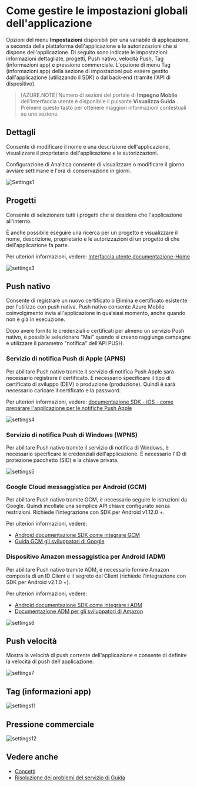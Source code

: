 <properties 
   pageTitle="Interfaccia utente di Azure impegno per dispositivi mobili - impostazioni" 
   description="Informazioni su come gestire le impostazioni globali dell'applicazione con coinvolgimento di Azure Mobile" 
   services="mobile-engagement" 
   documentationCenter="" 
   authors="piyushjo" 
   manager="dwrede" 
   editor=""/>

<tags
   ms.service="mobile-engagement"
   ms.devlang="na"
   ms.topic="article"
   ms.tgt_pltfrm="mobile-multiple"
   ms.workload="mobile" 
   ms.date="08/19/2016"
   ms.author="piyushjo"/>

# <a name="how-to-manage-the-global-settings-of-your-application"></a>Come gestire le impostazioni globali dell'applicazione

Opzioni del menu **Impostazioni** disponibili per una variabile di applicazione, a seconda della piattaforma dell'applicazione e le autorizzazioni che si dispone dell'applicazione. Di seguito sono indicate le impostazioni: informazioni dettagliate, progetti, Push nativo, velocità Push, Tag (informazioni app) e pressione commerciale. L'opzione di menu Tag (informazioni app) della sezione di impostazioni può essere gestito dall'applicazione (utilizzando il SDK) o dal back-end (tramite l'API di dispositivo). 


>[AZURE.NOTE] Numero di sezioni del portale di **Impegno Mobile** dell'interfaccia utente è disponibile il pulsante **Visualizza Guida** . Premere questo tasto per ottenere maggiori informazioni contestuali su una sezione.

## <a name="details"></a>Dettagli

Consente di modificare il nome e una descrizione dell'applicazione, visualizzare il proprietario dell'applicazione e le autorizzazioni. 

Configurazione di Analitica consente di visualizzare o modificare il giorno avviare settimane e l'ora di conservazione in giorni.
 
  ![Settings1][46]
 
## <a name="projects"></a>Progetti

Consente di selezionare tutti i progetti che si desidera che l'applicazione all'interno. 

È anche possibile eseguire una ricerca per un progetto e visualizzare il nome, descrizione, proprietario e le autorizzazioni di un progetto di che dell'applicazione fa parte.

Per ulteriori informazioni, vedere: [Interfaccia utente documentazione-Home][Link 13]
 
  ![settings3][48]

## <a name="native-push"></a>Push nativo

Consente di registrare un nuovo certificato o Elimina e certificato esistente per l'utilizzo con push nativa. Push nativo consente Azure Mobile coinvolgimento invia all'applicazione in qualsiasi momento, anche quando non è già in esecuzione. 

Dopo avere fornito le credenziali o certificati per almeno un servizio Push nativo, è possibile selezionare "Mai" quando si creano raggiunga campagne e utilizzare il parametro "notifica" dell'API PUSH.



### <a name="apple-push-notification-service-apns"></a>Servizio di notifica Push di Apple (APNS)

Per abilitare Push nativo tramite il servizio di notifica Push Apple sarà necessario registrare il certificato. È necessario specificare il tipo di certificato di sviluppo (DEV) o produzione (produzione). Quindi è sarà necessario caricare il certificato e la password.

Per ulteriori informazioni, vedere: [documentazione SDK - iOS - come preparare l'applicazione per le notifiche Push Apple][Link 5]
 
![settings4][49]
 
### <a name="windows-push-notification-service-wpns"></a>Servizio di notifica Push di Windows (WPNS)

Per abilitare Push nativo tramite il servizio di notifica di Windows, è necessario specificare le credenziali dell'applicazione. È necessario l'ID di protezione pacchetto (SID) e la chiave privata.
 
![settings5][50]
 
### <a name="google-cloud-messaging-for-android-gcm"></a>Google Cloud messaggistica per Android (GCM)

Per abilitare Push nativo tramite GCM, è necessario seguire le istruzioni da Google. Quindi incollate una semplice API chiave configurato senza restrizioni. Richiede l'integrazione con SDK per Android v1.12.0 +.

Per ulteriori informazioni, vedere: 

- [Android documentazione SDK come integrare GCM][Link 5]
- [Guida GCM gli sviluppatori di Google](http://developer.android.com/guide/google/gcm/gs.html)
 
### <a name="amazon-device-messaging-for-android-adm"></a>Dispositivo Amazon messaggistica per Android (ADM)

Per abilitare Push nativo tramite ADM, è necessario fornire Amazon <OAuth credentials> composta di un ID Client e il segreto del Client (richiede l'integrazione con SDK per Android v2.1.0 +).

Per ulteriori informazioni, vedere: 

- [Android documentazione SDK come integrare i ADM][Link 5]
- [Documentazione ADM per gli sviluppatori di Amazon](https://developer.amazon.com/sdk/adm/credentials.html#Getting)
 
![settings6][51]

## <a name="push-speed"></a>Push velocità

Mostra la velocità di push corrente dell'applicazione e consente di definire la velocità di push dell'applicazione.
 
  ![settings7][52]

## <a name="tag-app-info"></a>Tag (informazioni app)

![settings11][56]
  
## <a name="commercial-pressure"></a>Pressione commerciale


![settings12][57]


## <a name="see-also"></a>Vedere anche

- [Concetti][Link 6]
- [Risoluzione dei problemi del servizio di Guida][Link 24]

 

<!--Image references-->
[1]: ./media/mobile-engagement-user-interface-navigation/navigation1.png
[2]: ./media/mobile-engagement-user-interface-home/home1.png
[3]: ./media/mobile-engagement-user-interface-home/home2.png
[4]: ./media/mobile-engagement-user-interface-home/home3.png
[5]: ./media/mobile-engagement-user-interface-home/home4.png
[6]: ./media/mobile-engagement-user-interface-home/home5.png
[7]: ./media/mobile-engagement-user-interface-my-account/myaccount1.png
[8]: ./media/mobile-engagement-user-interface-my-account/myaccount2.png
[9]: ./media/mobile-engagement-user-interface-my-account/myaccount3.png
[10]: ./media/mobile-engagement-user-interface-analytics/analytics1.png
[11]: ./media/mobile-engagement-user-interface-analytics/analytics2.png
[12]: ./media/mobile-engagement-user-interface-analytics/analytics3.png
[13]: ./media/mobile-engagement-user-interface-analytics/analytics4.png
[14]: ./media/mobile-engagement-user-interface-monitor/monitor1.png
[15]: ./media/mobile-engagement-user-interface-monitor/monitor2.png
[16]: ./media/mobile-engagement-user-interface-monitor/monitor3.png
[17]: ./media/mobile-engagement-user-interface-monitor/monitor4.png
[18]: ./media/mobile-engagement-user-interface-reach/reach1.png
[19]: ./media/mobile-engagement-user-interface-reach/reach2.png
[20]: ./media/mobile-engagement-user-interface-reach-campaign/Reach-Campaign1.png
[21]: ./media/mobile-engagement-user-interface-reach-campaign/Reach-Campaign2.png
[22]: ./media/mobile-engagement-user-interface-reach-campaign/Reach-Campaign3.png
[23]: ./media/mobile-engagement-user-interface-reach-campaign/Reach-Campaign4.png
[24]: ./media/mobile-engagement-user-interface-reach-campaign/Reach-Campaign5.png
[25]: ./media/mobile-engagement-user-interface-reach-campaign/Reach-Campaign6.png
[26]: ./media/mobile-engagement-user-interface-reach-campaign/Reach-Campaign7.png
[27]: ./media/mobile-engagement-user-interface-reach-campaign/Reach-Campaign8.png
[28]: ./media/mobile-engagement-user-interface-reach-campaign/Reach-Campaign9.png
[29]: ./media/mobile-engagement-user-interface-reach-criterion/Reach-Criterion1.png
[30]: ./media/mobile-engagement-user-interface-reach-content/Reach-Content1.png
[31]: ./media/mobile-engagement-user-interface-reach-content/Reach-Content2.png
[32]: ./media/mobile-engagement-user-interface-reach-content/Reach-Content3.png
[33]: ./media/mobile-engagement-user-interface-reach-content/Reach-Content4.png
[34]: ./media/mobile-engagement-user-interface-dashboard/dashboard1.png
[35]: ./media/mobile-engagement-user-interface-segments/segments1.png
[36]: ./media/mobile-engagement-user-interface-segments/segments2.png
[37]: ./media/mobile-engagement-user-interface-segments/segments3.png
[38]: ./media/mobile-engagement-user-interface-segments/segments4.png
[39]: ./media/mobile-engagement-user-interface-segments/segments5.png
[40]: ./media/mobile-engagement-user-interface-segments/segments6.png
[41]: ./media/mobile-engagement-user-interface-segments/segments7.png
[42]: ./media/mobile-engagement-user-interface-segments/segments8.png
[43]: ./media/mobile-engagement-user-interface-segments/segments9.png
[44]: ./media/mobile-engagement-user-interface-segments/segments10.png
[45]: ./media/mobile-engagement-user-interface-segments/segments11.png
[46]: ./media/mobile-engagement-user-interface-settings/settings1.png
[47]: ./media/mobile-engagement-user-interface-settings/settings2.png
[48]: ./media/mobile-engagement-user-interface-settings/settings3.png
[49]: ./media/mobile-engagement-user-interface-settings/settings4.png
[50]: ./media/mobile-engagement-user-interface-settings/settings5.png
[51]: ./media/mobile-engagement-user-interface-settings/settings6.png
[52]: ./media/mobile-engagement-user-interface-settings/settings7.png
[53]: ./media/mobile-engagement-user-interface-settings/settings8.png
[54]: ./media/mobile-engagement-user-interface-settings/settings9.png
[55]: ./media/mobile-engagement-user-interface-settings/settings10.png
[56]: ./media/mobile-engagement-user-interface-settings/settings11.png
[57]: ./media/mobile-engagement-user-interface-settings/settings12.png
[58]: ./media/mobile-engagement-user-interface-settings/settings13.png

<!--Link references-->
[Link 1]: mobile-engagement-user-interface.md
[Link 2]: mobile-engagement-troubleshooting-guide.md
[Link 3]: mobile-engagement-how-tos.md
[Link 4]: http://go.microsoft.com/fwlink/?LinkID=525553
[Link 5]: http://go.microsoft.com/fwlink/?LinkID=525554
[Link 6]: http://go.microsoft.com/fwlink/?LinkId=525555
[Link 7]: https://account.windowsazure.com/PreviewFeatures
[Link 8]: https://social.msdn.microsoft.com/Forums/azure/home?forum=azuremobileengagement
[Link 9]: http://azure.microsoft.com/services/mobile-engagement/
[Link 10]: http://azure.microsoft.com/documentation/services/mobile-engagement/
[Link 11]: http://azure.microsoft.com/pricing/details/mobile-engagement/
[Link 12]: mobile-engagement-user-interface-navigation.md
[Link 13]: mobile-engagement-user-interface-home.md
[Link 14]: mobile-engagement-user-interface-my-account.md
[Link 15]: mobile-engagement-user-interface-analytics.md
[Link 16]: mobile-engagement-user-interface-monitor.md
[Link 17]: mobile-engagement-user-interface-reach.md
[Link 18]: mobile-engagement-user-interface-segments.md
[Link 19]: mobile-engagement-user-interface-dashboard.md
[Link 20]: mobile-engagement-user-interface-settings.md
[Link 21]: mobile-engagement-troubleshooting-guide-analytics.md
[Link 22]: mobile-engagement-troubleshooting-guide-apis.md
[Link 23]: mobile-engagement-troubleshooting-guide-push-reach.md
[Link 24]: mobile-engagement-troubleshooting-guide-service.md
[Link 25]: mobile-engagement-troubleshooting-guide-sdk.md
[Link 26]: mobile-engagement-troubleshooting-guide-sr-info.md
[Link 27]: ../mobile-engagement-how-tos-first-push.md
[Link 28]: ../mobile-engagement-how-tos-test-campaign.md
[Link 29]: ../mobile-engagement-how-tos-personalize-push.md
[Link 30]: ../mobile-engagement-how-tos-differentiate-push.md
[Link 31]: ../mobile-engagement-how-tos-schedule-campaign.md
[Link 32]: ../mobile-engagement-how-tos-text-view.md
[Link 33]: ../mobile-engagement-how-tos-web-view.md
 
